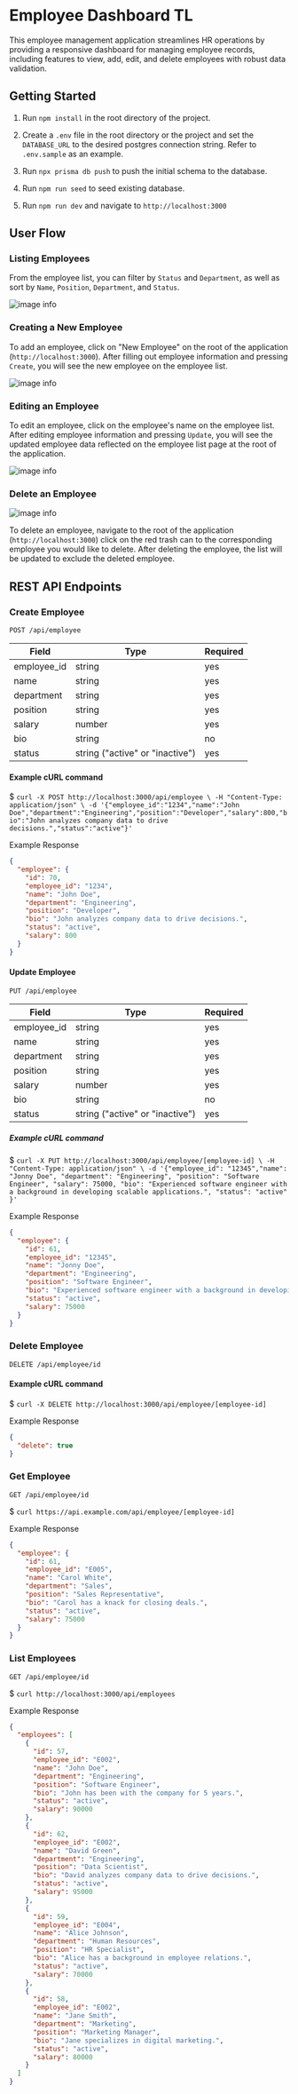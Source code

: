 # Employee Dashboard TL

This employee management application streamlines HR operations by providing a responsive dashboard for managing employee records, including features to view, add, edit, and delete employees with robust data validation.

## Getting Started

1. Run `npm install` in the root directory of the project.

2. Create a `.env` file in the root directory or the project and set the `DATABASE_URL` to the desired postgres connection string. Refer to `.env.sample` as an example.

3. Run `npx prisma db push` to push the initial schema to the database.

4. Run `npm run seed` to seed existing database.

5. Run `npm run dev` and navigate to `http://localhost:3000`

## User Flow

### Listing Employees

From the employee list, you can filter by `Status` and `Department`, as well as sort by `Name`, `Position`, `Department`, and `Status`.

![image info](./screenshots/employee-list.png)

### Creating a New Employee

To add an employee, click on "New Employee" on the root of the application (`http://localhost:3000`). After filling out employee information and pressing `Create`, you will see the new employee on the employee list.

![image info](./screenshots/new-employee.png)

### Editing an Employee

To edit an employee, click on the employee's name on the employee list. After editing employee information and pressing `Update`, you will see the updated employee data reflected on the employee list page at the root of the application.

![image info](./screenshots/edit-employee.png)

### Delete an Employee

![image info](./screenshots/delete-employee.png)

To delete an employee, navigate to the root of the application (`http://localhost:3000`) click on the red trash can to the corresponding employee you would like to delete. After deleting the employee, the list will be updated to exclude the deleted employee.

## REST API Endpoints

### Create Employee

`POST /api/employee`

| Field       | Type                            | Required |
| ----------- | ------------------------------- | -------- |
| employee_id | string                          | yes      |
| name        | string                          | yes      |
| department  | string                          | yes      |
| position    | string                          | yes      |
| salary      | number                          | yes      |
| bio         | string                          | no       |
| status      | string ("active" or "inactive") | yes      |

#### Example cURL command

$ `curl -X POST http://localhost:3000/api/employee \
-H "Content-Type: application/json" \
-d '{"employee_id":"1234","name":"John Doe","department":"Engineering","position":"Developer","salary":800,"bio":"John analyzes company data to drive decisions.","status":"active"}'`

Example Response

```json
{
  "employee": {
    "id": 70,
    "employee_id": "1234",
    "name": "John Doe",
    "department": "Engineering",
    "position": "Developer",
    "bio": "John analyzes company data to drive decisions.",
    "status": "active",
    "salary": 800
  }
}
```

#### Update Employee

`PUT /api/employee`

| Field       | Type                            | Required |
| ----------- | ------------------------------- | -------- |
| employee_id | string                          | yes      |
| name        | string                          | yes      |
| department  | string                          | yes      |
| position    | string                          | yes      |
| salary      | number                          | yes      |
| bio         | string                          | no       |
| status      | string ("active" or "inactive") | yes      |

##### Example cURL command

$ `curl -X PUT http://localhost:3000/api/employee/[employee-id] \
-H "Content-Type: application/json" \
-d '{"employee_id": "12345","name": "Jonny Doe", "department": "Engineering", "position": "Software Engineer", "salary": 75000, "bio": "Experienced software engineer with a background in developing scalable applications.", "status": "active"
}'`

Example Response

```json
{
  "employee": {
    "id": 61,
    "employee_id": "12345",
    "name": "Jonny Doe",
    "department": "Engineering",
    "position": "Software Engineer",
    "bio": "Experienced software engineer with a background in developing scalable applications.",
    "status": "active",
    "salary": 75000
  }
}
```

### Delete Employee

`DELETE /api/employee/id`

#### Example cURL command

$ `curl -X DELETE http://localhost:3000/api/employee/[employee-id]`

Example Response

```json
{
  "delete": true
}
```

### Get Employee

`GET /api/employee/id`

$ `curl https://api.example.com/api/employee/[employee-id]`

Example Response

```json
{
  "employee": {
    "id": 61,
    "employee_id": "E005",
    "name": "Carol White",
    "department": "Sales",
    "position": "Sales Representative",
    "bio": "Carol has a knack for closing deals.",
    "status": "active",
    "salary": 75000
  }
}
```

### List Employees

`GET /api/employee/id`

$ `curl http://localhost:3000/api/employees`

Example Response

```json
{
  "employees": [
    {
      "id": 57,
      "employee_id": "E002",
      "name": "John Doe",
      "department": "Engineering",
      "position": "Software Engineer",
      "bio": "John has been with the company for 5 years.",
      "status": "active",
      "salary": 90000
    },
    {
      "id": 62,
      "employee_id": "E002",
      "name": "David Green",
      "department": "Engineering",
      "position": "Data Scientist",
      "bio": "David analyzes company data to drive decisions.",
      "status": "active",
      "salary": 95000
    },
    {
      "id": 59,
      "employee_id": "E004",
      "name": "Alice Johnson",
      "department": "Human Resources",
      "position": "HR Specialist",
      "bio": "Alice has a background in employee relations.",
      "status": "active",
      "salary": 70000
    },
    {
      "id": 58,
      "employee_id": "E002",
      "name": "Jane Smith",
      "department": "Marketing",
      "position": "Marketing Manager",
      "bio": "Jane specializes in digital marketing.",
      "status": "active",
      "salary": 80000
    }
  ]
}
```

